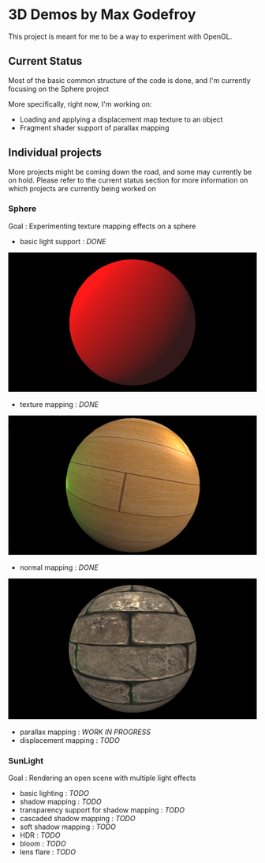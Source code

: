 # 3D Demos by Max Godefroy

This project is meant for me to be a way to experiment with OpenGL.

## Current Status

Most of the basic common structure of the code is done, and I'm 
currently focusing on the Sphere project

More specifically, right now, I'm working on:
- Loading and applying a displacement map texture to an object
- Fragment shader support of parallax mapping


## Individual projects

More projects might be coming down the road, and some may currently be 
on hold. Please refer to the current status section for more information
on which projects are currently being worked on

### Sphere

Goal : Experimenting texture mapping effects on a sphere 

- basic light support : *DONE*

![Screenshot](/Screenshots/BasicLight.png?raw=true "Basic light implementation screenshot")


- texture mapping : *DONE*

![Screenshot](/Screenshots/TextureMapping.png?raw=true "Texture mapping screenshot")


- normal mapping : *DONE*

![Screenshot](/Screenshots/NormalMapping.png?raw=true "Normal mapping screenshot")

- parallax mapping : *WORK IN PROGRESS*
- displacement mapping : *TODO*


### SunLight

Goal : Rendering an open scene with multiple light effects
- basic lighting : *TODO*
- shadow mapping : *TODO*
- transparency support for shadow mapping : *TODO*
- cascaded shadow mapping : *TODO*
- soft shadow mapping : *TODO*
- HDR : *TODO*
- bloom : *TODO*
- lens flare : *TODO*
